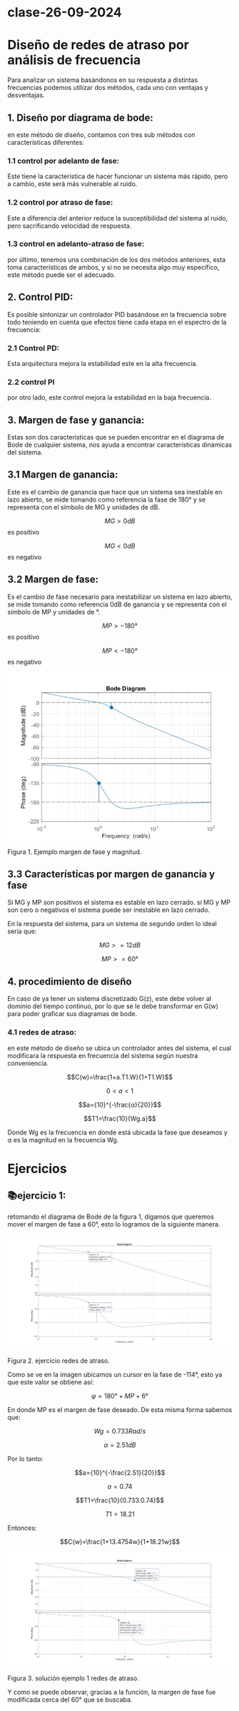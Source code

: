 # clase-26-09-2024
# Diseño de redes de atraso por análisis de frecuencia
Para analizar un sistema basándonos en su respuesta a distintas frecuencias podemos utilizar dos métodos, cada uno con ventajas y desventajas.

## 1. Diseño por diagrama de bode:
en este método de diseño, contamos con tres sub métodos con características diferentes:
### 1.1 control por adelanto de fase:
Este tiene la característica de hacer funcionar un sistema más rápido, pero a cambio, este será más vulnerable al ruido.
### 1.2 control por atraso de fase:
Este a diferencia del anterior reduce la susceptibilidad del sistema al ruido, pero sacrificando velocidad de respuesta.
### 1.3 control en adelanto-atraso de fase:
por último, tenemos una combinación de los dos métodos anteriores, esta toma características de ambos, y si no se necesita algo muy específico, este método puede ser el adecuado.

## 2. Control PID:
Es posible sintonizar un controlador PID basándose en la frecuencia sobre todo teniendo en cuenta que efectos tiene cada etapa en el espectro de la frecuencia:

 ### 2.1 Control PD:
 Esta arquitectura mejora la estabilidad este en la alta frecuencia.
 ### 2.2 control PI
 por otro lado, este control mejora la estabilidad en la baja frecuencia.

## 3. Margen de fase y ganancia:
Estas son dos características que se pueden encontrar en el diagrama de Bode de cualquier sistema, nos ayuda a encontrar características dinámicas del sistema.

## 3.1 Margen de ganancia:
Este es el cambio de ganancia que hace que un sistema sea inestable en lazo abierto, se mide tomando como referencia la fase de 180° y se representa con el símbolo de MG y unidades de dB.

$$MG>0dB$$ es positivo

$$MG<0dB$$ es negativo

## 3.2 Margen de fase:
Es el cambio de fase necesario para inestabilizar un sistema en lazo abierto, se mide tomando como referencia 0dB de ganancia y se representa con el símbolo de MP y unidades de °.

$$MP>-180°$$ es positivo

$$MP<-180°$$ es negativo

![Ejemplo margen de fase y magnitud](imagenes/untitled.jpg)

Figura 1. Ejemplo margen de fase y magnitud.
## 3.3 Características por margen de ganancia y fase
Si MG y MP son positivos el sistema es estable en lazo cerrado.
sí MG y MP son cero o negativos el sistema puede ser inestable en lazo cerrado.

En la respuesta del sistema, para un sistema de segundo orden lo ideal sería que:

$$MG>=12dB$$ 

$$MP>=60°$$

## 4. procedimiento de diseño
En caso de ya tener un sistema discretizado G(z), este debe volver al dominio del tiempo continuo, por lo que se le debe transformar en G(w) para poder graficar sus diagramas de bode.

### 4.1 redes de atraso:
en este método de diseño se ubica un controlador antes del sistema, el cual modificara la respuesta en frecuencia del sistema según nuestra conveniencia.

$$C(w)=\frac{1+a.T1.W}{1+T1.W}$$

$${0 < a < 1}$$

$$a={10}^{-\frac{α}{20}}$$

$$T1=\frac{10}{Wg.a}$$

Donde Wg es la frecuencia en donde está ubicada la fase que deseamos y α es la magnitud en la frecuencia Wg.

# Ejercicios
## 📚ejercicio 1:
retomando el diagrama de Bode de la figura 1, digamos que queremos mover el margen de fase a 60°, esto lo logramos de la siguiente manera.

![Ejemplo redes de atraso](imagenes/ejemplo2.jpg)

Figura 2. ejercicio redes de atraso.

Como se ve en la imagen ubicamos un cursor en la fase de -114°, esto ya que este valor se obtiene así:

$$φ=180°+MP+6°$$

En donde MP es el margen de fase deseado.
De esta misma forma sabemos que: 

$$Wg=0.733Rad/s$$ 

$$α=2.51dB$$ 

Por lo tanto:

$$a={10}^{-\frac{2.51}{20}}$$

$$a=0.74$$

$$T1=\frac{10}{0.733.0.74}$$

$$T1=18.21$$

Entonces:

$$C(w)=\frac{1+13.4754w}{1+18.21w}$$


![Ejemplo redes de atraso](imagenes/ejemplo3.jpg)

Figura 3. solución ejemplo 1 redes de atraso.

Y como se puede observar, gracias a la función, la margen de fase fue modificada cerca del 60° que se buscaba.

